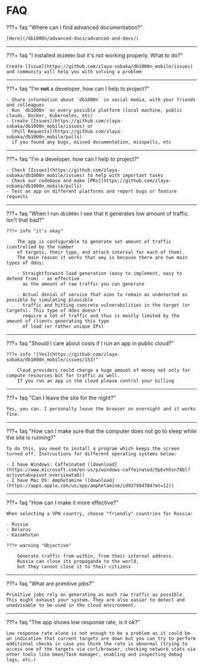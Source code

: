# FAQ

???+ faq "Where can I find advanced documentation?"

    [Here](/db1000n/advanced-docs/advanced-and-devs/)

---

???+ faq "I installed `db1000n` but it's not working properly. What to do?"

    Create [Issue](https://github.com/zlaya-sobaka/db1000n_mobile/issues) and community will help you with solving a problem

---

???+ faq "I'm **not** a developer, how can I help to project?"

    - Share information about `db1000n` in social media, with your friends and colleagues
    - Run `db1000n` on every possible platform (local machine, public clouds, Docker, Kubernetes, etc)
    - Create [Issues](https://github.com/zlaya-sobaka/db1000n_mobile/issues) or
      [Pull Requests](https://github.com/zlaya-sobaka/db1000n_mobile/pulls)
      if you found any bugs, missed documentation, misspells, etc

---

???+ faq "I'm a developer, how can I help to project?"

    - Check [Issues](https://github.com/zlaya-sobaka/db1000n_mobile/issues) to help with important tasks
    - Check our codebase and make [PRs](https://github.com/zlaya-sobaka/db1000n_mobile/pulls)
    - Test an app on different platforms and report bugs or feature requests

---

???+ faq "When I run `db1000n` I see that it generates low amount of traffic. Isn't that bad?"

    ???+ info "it's okay"

        The app is configurable to generate set amount of traffic (controlled by the number
        of targets, their type, and attack interval for each of them).
        The main reason it works that way is because there are two main types of ddos:

        - Straightforward load generation (easy to implement, easy to defend from) - as effective
          as the amount of raw traffic you can generate

        - Actual denial of service that aims to remain as undetected as possible by simulating plausible
          traffic and hitting concrete vulnerabilities in the target (or targets). This type of ddos doesn't
          require a lot of traffic and thus is mostly limited by the amount of clients generating this type
          of load (or rather unique IPs)

---

???+ faq "Should I care about costs if I run an app in public cloud?"

    ???+ info "[Yes](https://github.com/zlaya-sobaka/db1000n_mobile/issues/153)"

        Cloud providers could charge a huge amount of money not only for compute resources but for traffic as well.
        If you run an app in the cloud please control your billing

---

???+ faq "Can I leave the site for the night?"

    Yes, you can. I personally leave the browser on overnight and it works fine.

---

???+ faq "How can I make sure that the computer does not go to sleep while the site is running?"

    To do this, you need to install a program which keeps the screen turned off. Instructions for different operating systems below:

    - I have Windows: Caffeinated ([download](https://www.microsoft.com/en-us/p/windows-caffeinated/9pbvhhsn78bl?activetab=pivot:overviewtab))
    - I have Mac OS: Amphetamine ([download](https://apps.apple.com/us/app/amphetamine/id937984704?mt=12))

---

???+ faq "How can I make it more effective?"

    When selecting a VPN country, choose "friendly" countries for Russia:

    - Russia
    - Belarus
    - Kazakhstan

    ???+ warning "Objective"

        Generate traffic from within, from their internal address.
        Russia can close its propaganda to the world,
        but they cannot close it to their citizens

---

???+ faq "What are primitive jobs?"

    Primitive jobs rely on generating as much raw traffic as possible. This might exhaust your system. They are also easier to detect and unadvisable to be used in the cloud environment.

---

???+ faq "The app shows low response rate, is it ok?"

    Low response rate alone is not enough to be a problem as it could be an indication that current targets are down but you can try to perform additional checks in case you think the rate is abnormal (trying to access one of the targets via curl/browser, checking network stats via other tools like bmon/Task manager, enabling and inspecting debug logs, etc.)
